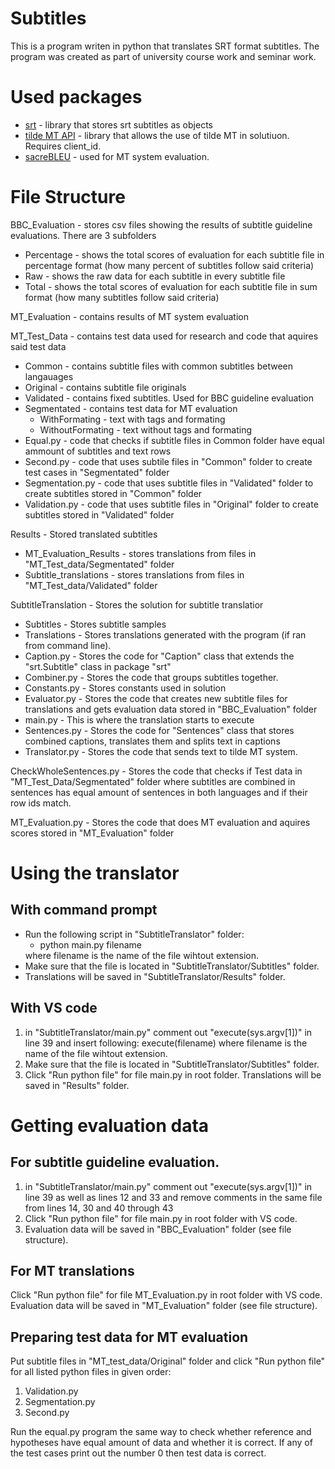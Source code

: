 # Subtitles

<p>This is a program writen in python that translates SRT format subtitles. The program was created as part of university course work and seminar work.</p>

# Used packages
<ul>
<li>
<a href="https://pypi.org/project/srt/">srt</a> - library that stores srt subtitles as objects
</li>
<li>
<a href="https://github.com/tilde-nlp/mt-api-python-demo">tilde MT API</a> - library that allows the use of tilde MT in solutiuon. Requires client_id.
</li>
<li>
<a href="https://pypi.org/project/sacrebleu/">sacreBLEU</a> - used for MT system evaluation.
</li>
</ul>

# File Structure
<p>BBC_Evaluation - stores csv files showing the results of subtitle guideline evaluations. There are 3 subfolders</p>
<ul>
<li>
Percentage - shows the total scores of evaluation for each subtitle file in percentage format (how many percent of subtitles follow said criteria)
</li>
<li>
Raw - shows the raw data for each subtitle in every subtitle file
</li>
<li>
Total - shows the total scores of evaluation for each subtitle file in sum format (how many subtitles follow said criteria)
</li>
</ul>
<p>MT_Evaluation - contains results of MT system evaluation</p>
<p>MT_Test_Data - contains test data used for research and code that aquires said test data</p>
<ul>
<li>
Common - contains subtitle files with common subtitles between langauages
</li>
<li>
Original - contains subtitle file originals
</li>
<li>
Validated - contains fixed subtitles. Used for BBC guideline evaluation
</li>
<li>
Segmentated - contains test data for MT evaluation
  <ul>
  <li>
  WithFormating - text with tags and formating
  </li>
  <li>
  WithoutFormating - text without tags and formating
  </li>
  </ul>
</li>
<li>
Equal.py - code that checks if subtitle files in Common folder have equal ammount of subtitles and text rows
</li>
<li>
Second.py - code that uses subtile files in "Common" folder to create test cases in "Segmentated" folder
</li>
<li>
Segmentation.py - code that uses subtitle files in "Validated" folder to create subtitles stored in "Common" folder
</li>
<li>
Validation.py - code that uses subtitle files in "Original" folder to create subtitles stored in "Validated" folder
</li>
</ul>
<p>Results - Stored translated subtitles</p>
<ul>
<li>
MT_Evaluation_Results - stores translations from files in "MT_Test_data/Segmentated" folder
</li>
<li>
Subtitle_translations - stores translations from files in "MT_Test_data/Validated" folder
</li>
</ul>
<p>SubtitleTranslation - Stores the solution for subtitle translatior</p>
<ul>
<li>
Subtitles - Stores subtitle samples
</li>
<li>
Translations - Stores translations generated with the program (if ran from command line).
</li>
<li>
Caption.py - Stores the code for "Caption" class that extends the "srt.Subtitle" class in package "srt"
</li>
<li>
Combiner.py - Stores the code that groups subtitles together.
</li>
<li>
Constants.py - Stores constants used in solution
</li>
<li>
Evaluator.py - Stores the code that creates new subtitle files for translations and gets evaluation data stored in "BBC_Evaluation" folder
</li>
<li>
main.py - This is where the translation starts to execute
</li>
<li>
Sentences.py - Stores the code for "Sentences" class that stores combined captions, translates them and splits text in captions
</li>
<li>
Translator.py - Stores the code that sends text to tilde MT system.
</li>
</ul>

<p>CheckWholeSentences.py - Stores the code that checks if Test data in "MT_Test_Data/Segmentated" folder where subtitles are combined in sentences has equal amount of sentences in both languages and if their row ids match.</p>
<p>MT_Evaluation.py - Stores the code that does MT evaluation and aquires scores stored in "MT_Evaluation" folder</p>

# Using the translator
## With command prompt
<ul>
<li>
Run the following script in "SubtitleTranslator" folder:
  <ul>
  <li>
  python main.py filename
  </li>
  </ul>
where filename is the name of the file wihtout extension.
</li>
<li>Make sure that the file is located in "SubtitleTranslator/Subtitles" folder.</li>
<li>Translations will be saved in "SubtitleTranslator/Results" folder.</li>
</ul>

## With VS code
<ol>
<li>in "SubtitleTranslator/main.py" comment out "execute(sys.argv[1])" in line 39 and insert following: execute(filename) where filename is the name of the file wihtout extension.</li>
<li>Make sure that the file is located in "SubtitleTranslator/Subtitles" folder.</li>
<li>Click "Run python file" for file main.py in root folder. Translations will be saved in "Results" folder.</li>
</ol>

# Getting evaluation data
## For subtitle guideline evaluation.
<ol>
<li>in "SubtitleTranslator/main.py" comment out "execute(sys.argv[1])" in line 39 as well as lines 12 and 33 and remove comments in the same file from lines 14, 30 and 40 through 43</li>
<li>Click "Run python file" for file main.py in root folder with VS code.</li>
<li>Evaluation data will be saved in "BBC_Evaluation" folder (see file structure).</li>
</ol>

## For MT translations
<p>Click "Run python file" for file MT_Evaluation.py in root folder with VS code. Evaluation data will be saved in "MT_Evaluation" folder (see file structure).</p>

## Preparing test data for MT evaluation
<p>Put subtitle files in "MT_test_data/Original" folder and click "Run python file" for all listed python files in given order:</p>
<ol>
<li>Validation.py</li>
<li>Segmentation.py</li>
<li>Second.py</li>
</ol>
<p>Run the equal.py program the same way to check whether reference and hypotheses have equal amount of data and whether it is correct. If any of the test cases print out the number 0 then test data is correct.</p>
